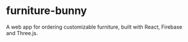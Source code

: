 # furniture-bunny
A web app for ordering customizable furniture, built with React, Firebase and Three.js.
